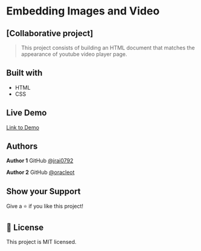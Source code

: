 # Embedding Images and Video
## [Collaborative project]

> This project consists of building an HTML document that matches the appearance of youtube video player page.

## Built with
- HTML
- CSS

## Live Demo

[Link to Demo]()

## Authors

**Author 1**
GitHub [@jrai0792](https://github.com/jrai0792)

**Author 2**
GitHub [@oracleot](https://github.com/oracleot)

## Show your Support

Give a ⭐️ if you like this project!

## 📝 License

This project is MIT licensed.
